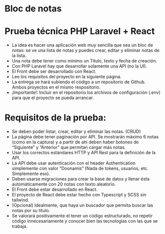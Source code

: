 # Bloc de notas

#   Prueba técnica PHP Laravel + React

*   La idea es hacer una aplicación web muy sencilla que sea un bloc de notas: se ve una lista de
notas y puedes crear, editar y eliminar notas de la lista.
*   Una nota debe tener como mínimo un Título, texto y fecha de creación.
*   Con PHP Laravel hay que desarrollar solamente una API (no la UI).
*   El Front debe ser desarrollado con React.
*   Lee los requisitos del proyecto en la siguiente página.
*   La entrega se hará subiendo el código a un repositorio de Github. Ambos proyectos en el mismo
respositorio.
*   ¡Importante!: Incluir en el repositorio los archivos de configuración (.env) para que el proyecto se
pueda arrancar.

#   Requisitos de la prueba:

*   Se deben poder listar, crear, editar y eliminar las notas. (CRUD)
*   La página debe tener paginación por API. Se mostrarán máximo 6 notas (como
en la captura) y a partir de ahí deben haber botones de “Siguiente” y “Anterior” que
permitan cargar más notas.
*   Usar los correctos estándares HTTP y API Rest para la definición de la API.
*   La API debe usar autenticación con el header Authentication simplemente con valor
“Doonamis” (Nada de tokens, usuarios, etc. Simplemente eso).
*   Deben usarse migraciones para crear la base de datos y llenar ésta automáticamente con
20 notas con texto aleatorio.
*   El Front debe estar desarrollado en React.
*   El proyecto de React debe estar hecho con Typescript y SCSS sin tailwind.
*   (Opcional) Idealmente, que haya un buscador que permita buscar las notas por su título.
*   Se valorará positivamente el tener un código estructurado, no repetir código
innecesariamente y conocer bien las tecnologías con las que se trabaja.
